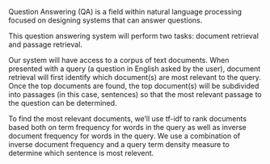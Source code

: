 Question Answering (QA) is a field within natural language processing focused on designing systems that can answer questions. 

This question answering system will perform two tasks: document retrieval and passage retrieval. 

Our system will have access to a corpus of text documents. When presented with a query (a question in English asked by the user), document retrieval will first identify which document(s) are most relevant to the query. Once the top documents are found, the top document(s) will be subdivided into passages (in this case, sentences) so that the most relevant passage to the question can be determined.

To find the most relevant documents, we’ll use tf-idf to rank documents based both on term frequency for words in the query as well as inverse document frequency for words in the query. We use a combination of inverse document frequency and a query term density measure to determine which sentence is most relevent.
